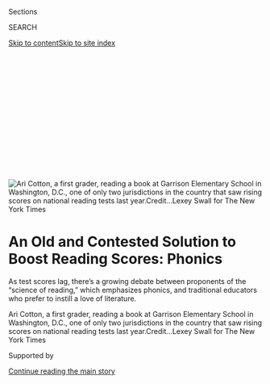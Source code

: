 <div id="app">

<div>

<div>

<div>

<div class="NYTAppHideMasthead css-ikk3s8 e1suatyy0">

<div class="section css-133zg39 e1suatyy2">

<div class="css-eph4ug er09x8g0">

<div class="css-6n7j50">

</div>

<span class="css-1dv1kvn">Sections</span>

<div class="css-10488qs">

<span class="css-1dv1kvn">SEARCH</span>

</div>

[Skip to content](#site-content)[Skip to site
index](#site-index)

</div>

<div class="css-10698na e1huz5gh0">

</div>

</div>

</div>

</div>

<div data-aria-hidden="false">

<div id="site-content" data-role="main">

<div>

<div class="css-1aor85t" style="opacity:0.000000001;z-index:-1;visibility:hidden">

<div class="css-1hqnpie">

<div class="css-epjblv">

<span class="css-17xtcya">[U.S.](/section/us)</span><span class="css-x15j1o">|</span><span class="css-fwqvlz">An
Old and Contested Solution to Boost Reading Scores:
Phonics</span>

</div>

<div class="css-k008qs">

<div class="css-1iwv8en">

<span class="css-18z7m18"></span>

<div>

</div>

</div>

<span class="css-1n6z4y">https://nyti.ms/39CHxBW</span>

<div class="css-1705lsu">

<div class="css-4xjgmj">

<div class="css-4skfbu" data-role="toolbar" data-aria-label="Social Media Share buttons, Save button, and Comments Panel with current comment count" data-testid="share-tools">

  - 
  - 
  - 
  - 
    
    <div class="css-6n7j50">
    
    </div>

  - 
  - 

</div>

</div>

</div>

</div>

</div>

</div>

<div id="NYT_TOP_BANNER_REGION" class="css-11qgg8s">

</div>

<div id="fullBleedHeaderContent">

<div class="css-9fsmc8">

![<span class="css-16f3y1r e13ogyst0" data-aria-hidden="true">Ari
Cotton, a first grader, reading a book at Garrison Elementary School in
Washington, D.C., one of only two jurisdictions in the country that saw
rising scores on national reading tests last
year.</span><span class="css-cnj6d5 e1z0qqy90" itemprop="copyrightHolder"><span class="css-1ly73wi e1tej78p0">Credit...</span><span><span>Lexey
Swall for The New York
Times</span></span></span>](https://static01.graylady3jvrrxbe.onion/images/2020/02/05/us/00reading-01alt/00reading-01alt-articleLarge.jpg?quality=75&auto=webp&disable=upscale)

</div>

<div class="css-1pumfk">

<div class="css-1vkm6nb ehdk2mb0">

# An Old and Contested Solution to Boost Reading Scores: Phonics

</div>

As test scores lag, there’s a growing debate between proponents of the
“science of reading,” which emphasizes phonics, and traditional
educators who prefer to instill a love of literature.

</div>

<div class="css-nwzfg5 e1gnum310">

<span class="css-1f9pvn2 us">Ari Cotton, a first grader, reading a book
at Garrison Elementary School in Washington, D.C., one of only two
jurisdictions in the country that saw rising scores on national reading
tests last
year.</span><span class="css-cnj6d5 e1z0qqy90" itemprop="copyrightHolder"><span class="css-1ly73wi e1tej78p0">Credit...</span><span><span>Lexey
Swall for The New York Times</span></span></span>

</div>

<div id="sponsor-wrapper" class="css-1hyfx7x">

<div id="sponsor-slug" class="css-19vbshk">

Supported by

</div>

[Continue reading the main
story](#after-sponsor)

<div id="sponsor" class="ad sponsor-wrapper" style="text-align:center;height:100%;display:block">

</div>

<div id="after-sponsor">

</div>

</div>

<div class="css-1wx1auc e1gnum311">

<div class="css-18e8msd">

<div class="css-vp77d3 epjyd6m0">

<div class="css-hus3qt ey68jwv0" data-aria-hidden="true">

[![Dana
Goldstein](https://static01.graylady3jvrrxbe.onion/images/2018/06/12/multimedia/author-dana-goldstein/author-dana-goldstein-thumbLarge.png
"Dana Goldstein")](https://www.nytimes3xbfgragh.onion/by/dana-goldstein)

</div>

<div class="css-1baulvz">

By [<span class="css-1baulvz last-byline" itemprop="name">Dana
Goldstein</span>](https://www.nytimes3xbfgragh.onion/by/dana-goldstein)

</div>

</div>

  - Feb. 15,
    2020

  - 
    
    <div class="css-4xjgmj">
    
    <div class="css-d8bdto" data-role="toolbar" data-aria-label="Social Media Share buttons, Save button, and Comments Panel with current comment count" data-testid="share-tools">
    
      - 
      - 
      - 
      - 
        
        <div class="css-6n7j50">
        
        </div>
    
      - 
      - 
    
    </div>
    
    </div>

</div>

</div>

</div>

<div class="section meteredContent css-1r7ky0e" name="articleBody" itemprop="articleBody">

<div class="css-1fanzo5 StoryBodyCompanionColumn">

<div class="css-53u6y8">

WASHINGTON — “Bit\!” Ayana Smith called out as she paced the alphabet
rug in front of her kindergarten students at Garrison Elementary School.

“Buh\! Ih\! Tuh\!” the class responded in unison, making karate chop
motions as they enunciated the sound of each letter. In a 10-minute
lesson, the students chopped up and correctly spelled a string of words:

Top. “Tuh\! Ah\! Puh\!”

Wig. “Wuh\! Ih\! Guh\!”

Ship. “Shuh\! Ih\! Puh\!”

Ms. Smith’s sounding-out exercises might seem like a common-sense way to
teach reading. But for decades, many teachers have embraced a different
approach, convinced that exposing students to the likes of Dr. Seuss and
Maya Angelou is more important than drilling them on phonics.

Lagging student performance and [newly relevant
research](https://www.apmreports.org/emily-hanford), though, have
prompted some educators to reconsider the ABCs of reading instruction.
Their effort gained new urgency after [national test scores last
year](https://www.nytimes3xbfgragh.onion/2019/10/30/us/reading-scores-national-exam.html)
showed that only a third of American students were proficient in
reading, with widening gaps between good readers and bad ones.

Now members of this vocal minority, proponents of what they call the
“science of reading,” congregate on social media and swap lesson plans
intended to avoid creating “curriculum casualties” — students who have
not been effectively taught to read and who will continue to struggle
into adulthood, unable to comprehend medical forms, news stories or job
listings.

</div>

</div>

<div class="css-1fanzo5 StoryBodyCompanionColumn">

<div class="css-53u6y8">

The bible for these educators is a body of research produced by
linguists, psychologists and cognitive scientists. Their findings have
pushed some states and school districts to make big changes in how
teachers are trained and students are taught.

The “science of reading” stands in contrast to the “balanced literacy”
theory that [many teachers are exposed to in schools of
education](https://www.edweek.org/ew/articles/2020/01/22/preservice-teachers-are-getting-mixed-messages-on.html).
That theory holds that students can learn to read through exposure to a
wide range of books that appeal to them, without too much emphasis on
technically complex texts or sounding out words.

Eye-tracking studies and brain scans now show that the opposite is true,
according to many scientists. Learning to read, they say, is the work of
deliberately practicing how to quickly connect the letters on the page
to the sounds we hear each day.

The evidence “is about as close to conclusive as research on complex
human behavior can get,” [writes Mark
Seidenberg](https://www.amazon.com/Language-Speed-Sight-Can%C2%92t-About/dp/0465019323),
a cognitive neuroscientist and reading expert at the University of
Wisconsin, Madison.

Phonics has gone in and out of style for decades, and the current
conflict over how to teach reading is only the latest in a tug-of-war
that dates to the 19th century. A major push for phonics instruction
under President George W. Bush, through a federal program called Reading
First, [did not
produce](https://www.mdrc.org/sites/default/files/understanding_reading_first.pdf)
widespread achievement gains, raising questions about whether the
current efforts can succeed.

</div>

</div>

<div class="css-1fanzo5 StoryBodyCompanionColumn">

<div class="css-53u6y8">

Phonics boosters say they now know more about what works, and that
phonics alone isn’t the answer. Alongside bigger doses of sounding out,
they want struggling students to grapple with more advanced books, so
they won’t get stuck in a cycle of low expectations and boredom. Some
schools are devoting more time to social studies and science, subjects
that help build vocabulary and knowledge in ways that can make students
stronger readers.

States have passed laws
[requiring](http://dese.ade.arkansas.gov/divisions/learning-services/r.i.s.e.-arkansas/its-all-about-meaning)
that schools use phonics-centric curriculums and screen students more
aggressively for reading problems — or even [hold back
those](https://www.ncsl.org/documents/legisbriefs/2018/june/LBJune2018_A_Look_at_Third_Grade_Reading_Retention_Policies_goID32459.pdf)
who struggle most. In January, Education Secretary Betsy DeVos
castigated [colleges of education for teaching what she described as
“junk
science”](https://twitter.com/BetsyDeVosED/status/1221912011451224064)
about reading.

But the education establishment is [pushing
back](https://ncte.org/statement/the-act-of-reading/), worried that too
many lessons like Ms. Smith’s could be stultifying — a poor substitute
for a teacher reading aloud from a book of Shel Silverstein poems, or
guiding children through lushly illustrated stories by Ezra Jack Keats.
They blame low student performance on such factors as inexperienced
teachers, school funding inequities and homes that lack books or time
for parents to read to their children.

The guardians of balanced literacy acknowledge that phonics has a place.
But they trust their own classroom experience over brain scans or
laboratory experiments, and say they have seen many children overcome
reading problems without sound-it-out drills. They value children
picking books that interest them and worry that pushing students into
harder texts could turn them off reading entirely.

Karen K. Wixson, an author of a [recent
report](https://www.literacyworldwide.org/docs/default-source/where-we-stand/ila-children-experiencing-reading-difficulties.pdf)
warning that too much phonics can harm children, called the new push
“incredibly, scarily naïve.”

</div>

</div>

<div class="css-79elbk" data-testid="photoviewer-wrapper">

<div class="css-z3e15g" data-testid="photoviewer-wrapper-hidden">

</div>

<div class="css-1a48zt4 ehw59r15" data-testid="photoviewer-children">

![<span class="css-16f3y1r e13ogyst0" data-aria-hidden="true">Madisyn
Hall-Jones, 5, working on a reading lesson at Garrison Elementary
School.</span><span class="css-cnj6d5 e1z0qqy90" itemprop="copyrightHolder"><span class="css-1ly73wi e1tej78p0">Credit...</span><span>Lexey
Swall for The New York
Times</span></span>](https://static01.graylady3jvrrxbe.onion/images/2020/02/05/us/00reading-01/merlin_166428825_8d0f0bcb-45fd-4af6-bffc-d96216880dce-articleLarge.jpg?quality=75&auto=webp&disable=upscale)

</div>

</div>

<div class="css-1fanzo5 StoryBodyCompanionColumn">

<div class="css-53u6y8">

## A Growing Demand for Phonics

In Ms. Smith’s classroom in Washington, Madisyn Hall-Jones, 5,
demonstrated her progress by reading aloud a short story about picking
apples that she had written and illustrated herself.

</div>

</div>

<div class="css-1fanzo5 StoryBodyCompanionColumn">

<div class="css-53u6y8">

“It’s not rote,” the school’s principal, Brigham Kiplinger, said of the
phonics-driven curriculum. “It’s joyful.”

Washington is one of only two jurisdictions, along with Mississippi, to
[increase](https://www.nationsreportcard.gov/mathematics/supportive_files/2019_infographic.pdf)
average reading scores on National Assessment of Educational Progress
tests between 2017 and 2019. Both did so despite high-poverty student
populations, and both are requiring more phonics.

“For us, this is social justice work,” Mr. Kiplinger said. The majority
of students at Garrison Elementary come from low-income families. If
parents express concerns about the new curriculum, he invites them to
visit a classroom like Ms. Smith’s and see the difference.

Parents in suburban St. Louis are looking for similar results. More than
a third of kindergarten to third-grade students in the highly regarded
Lindbergh school district tested as “at risk” for dyslexia last spring,
after Missouri instituted mandatory screening. Angry district residents
sent an [open
letter](https://docs.google.com/document/d/17PZ1w1TEjcSZnlhCCnyAld6rF3X3pdNjTpOhPE4YuD8/edit?fbclid=IwAR25mkkUcWVAogUBwTQ3cl6VWXjdRwW9wi5Igk6J2SdgFGXCMImSMR2d5eY)
to the school board in November, demanding that the district embrace the
science of reading.

The district said it had added a new phonics sequence in the early
elementary grades and retrained some teachers. But it stands by its
broader balanced literacy approach, which it said gives teachers the
autonomy to tailor instruction to students at all levels.

That’s not enough for parents like Diane Dragan. An attorney who has
three children with dyslexia, Ms. Dragan noted that well-off parents in
her area regularly pay thousands of dollars to have their children
taught intensive phonics at private tutoring centers.

“The irony to me is that the public-school teacher who teaches balanced
literacy during the day moonlights to do science-based tutoring for kids
who fail to learn to read,” Ms. Dragan said.

</div>

</div>

<div class="css-1fanzo5 StoryBodyCompanionColumn">

<div class="css-53u6y8">

In Mississippi, all prospective elementary schoolteachers are now
required to pass a test in the foundations of reading, including
phonics. The state has also dispatched literacy coaches to struggling
schools.

[More
controversially](https://fordhaminstitute.org/national/commentary/mississippi-rising-partial-explanation-its-naep-improvement-it-holds-students),
it passed a law in 2013 requiring third graders to be held back if they
score poorly on an end-of-year reading exam; last year, [about 10
percent](https://www.mdek12.org/sites/default/files/Offices/MDE/SSE/lbpa_summary_2018.pdf)
of them were retained, for [reading difficulties or other
reasons](https://hechingerreport.org/mississippi-made-the-biggest-leap-in-national-test-scores-this-year-is-this-controversial-law-the-reason-why/).

Some reading experts have called Mississippi’s recent gains into
question, arguing that by retaining so many of the lowest-scoring third
graders, the state had stigmatized students and manufactured a
higher-performing pool of test takers. But Shannon D. Whitehead, the
principal of McNeal Elementary School in Canton, Miss., supported the
state’s decision to get tough.

Her school put in place a phonics sequence that continues through fifth
grade, and started assigning more challenging literature, including
Langston Hughes poems. It hosts early-morning, after-school and Saturday
tutoring sessions for students at risk of failing state tests. Scores
have improved modestly.

As painful as it can be to tell a child they have to repeat a year, Dr.
Whitehead said, “in order for us to ensure that our students are able to
compete globally, we have to have an accountability
system.”

</div>

</div>

<div class="css-79elbk" data-testid="photoviewer-wrapper">

<div class="css-z3e15g" data-testid="photoviewer-wrapper-hidden">

</div>

<div class="css-1a48zt4 ehw59r15" data-testid="photoviewer-children">

<div class="css-1xdhyk6 erfvjey0">

<span class="css-1ly73wi e1tej78p0">Image</span>

<div class="css-zjzyr8">

<div data-testid="lazyimage-container" style="height:257.77777777777777px">

</div>

</div>

</div>

<span class="css-16f3y1r e13ogyst0" data-aria-hidden="true">Kate Drake
and Frank Brier, who are both in first grade, reading a book together at
Garrison Elementary
School.</span><span class="css-cnj6d5 e1z0qqy90" itemprop="copyrightHolder"><span class="css-1ly73wi e1tej78p0">Credit...</span><span>Lexey
Swall for The New York Times</span></span>

</div>

</div>

<div class="css-1fanzo5 StoryBodyCompanionColumn">

<div class="css-53u6y8">

## A Curriculum Guru Embraces (Some) Change

One of the most popular reading curriculums in the country — used in
about 20 percent of schools, including the Lindbergh district near St.
Louis — was developed by Lucy Calkins, a professor at Teachers College,
Columbia University. She is widely admired for her emphasis on helping
students develop a love of reading and writing.

</div>

</div>

<div class="css-1fanzo5 StoryBodyCompanionColumn">

<div class="css-53u6y8">

But her curriculum, which follows the balanced literacy model, has come
under [increasing
fire](https://achievethecore.org/page/3240/comparing-reading-research-to-program-design-an-examination-of-teachers-college-units-of-study)
from critics who say it devotes too little time to phonics practice and
gives teachers and students too much choice over what books to read,
allowing them to avoid more challenging texts. Earlier this month, the
public schools in Oakland, Calif., told staff members that the district
would move away from Professor Calkins’s materials after the city’s
N.A.A.C.P. chapter and parent activists [demanded the
use](https://www.change.org/p/city-of-oakland-literacy-for-all-it-is-time-to-ensure-every-child-becomes-a-powerful-lifelong-reader?recruiter=1034689940&recruited_by_id=81ef6730-38c3-11ea-8956-efb177e9a8f1&utm_source=share_petition&utm_medium=copylink&utm_campaign=petition_dashboard&use_react=false)
of “research-proven” strategies.

In an interview, Professor Calkins decried what she called a feeling of
“animosity and mistrust” between the camps in the reading wars. She
acknowledged that many teachers needed more training on how to teach
phonics effectively, and said she was working with schools in her
network to provide that.

But she pushed back against a key argument of many phonics activists —
that there is no downside to all of the children in a classroom getting
the type of repetitive practice in letter-sound relationships that
struggling readers need.

“There’s not a chance we’re going to want to hold an entire class to the
pace of the 5 percent that have dyslexia,” she said. “Other children
need opportunities for comprehension, for writing instruction and for
analytic thinking.”

Wiley Blevins, a phonics expert who considers himself to be in the
center of the reading wars, acknowledged that phonics instruction is
often implemented badly. Texts created to help students practice
sound-letter combinations can be boring and even nonsensical, he said.

Ideally, students in early elementary school would spend about half of
their reading and writing time on phonics, he said, using quality
materials. If this happened consistently, by third grade, most students
would not need explicit phonics anymore.

Even some leading researchers in the science of reading, including
Professor Seidenberg, acknowledge that studies do not yet point toward
specific curriculum materials that will be most effective at teaching
phonics.

</div>

</div>

<div class="css-1fanzo5 StoryBodyCompanionColumn">

<div class="css-53u6y8">

“The science that you need to know it is good,” he said. “The science on
how to teach it effectively is not.”

Ms. Smith, the Washington kindergarten teacher, has embraced her
school’s new focus on phonics, which she said had engaged both
low-achieving and high-achieving students.

She reads to her class each day from beloved children’s literature, like
the “Elephant and Piggie” series by Mo Willems. But it is the simple
phonics texts, she said, that have done the most to build the students’
confidence, because over time, they are able to accurately read them
aloud to their classmates.

“They will get to the end of the sentence and see a period,” she said,
“and their face will light up.”

</div>

</div>

<div>

</div>

</div>

<div>

</div>

<div>

</div>

<div>

</div>

<div>

<div id="bottom-wrapper" class="css-1ede5it">

<div id="bottom-slug" class="css-l9onyx">

Advertisement

</div>

[Continue reading the main
story](#after-bottom)

<div id="bottom" class="ad bottom-wrapper" style="text-align:center;height:100%;display:block;min-height:90px">

</div>

<div id="after-bottom">

</div>

</div>

</div>

</div>

</div>

## Site Index

<div>

</div>

## Site Information Navigation

  - [© <span>2020</span> <span>The New York Times
    Company</span>](https://help.nytimes3xbfgragh.onion/hc/en-us/articles/115014792127-Copyright-notice)

<!-- end list -->

  - [NYTCo](https://www.nytco.com/)
  - [Contact
    Us](https://help.nytimes3xbfgragh.onion/hc/en-us/articles/115015385887-Contact-Us)
  - [Work with us](https://www.nytco.com/careers/)
  - [Advertise](https://nytmediakit.com/)
  - [T Brand Studio](http://www.tbrandstudio.com/)
  - [Your Ad
    Choices](https://www.nytimes3xbfgragh.onion/privacy/cookie-policy#how-do-i-manage-trackers)
  - [Privacy](https://www.nytimes3xbfgragh.onion/privacy)
  - [Terms of
    Service](https://help.nytimes3xbfgragh.onion/hc/en-us/articles/115014893428-Terms-of-service)
  - [Terms of
    Sale](https://help.nytimes3xbfgragh.onion/hc/en-us/articles/115014893968-Terms-of-sale)
  - [Site
    Map](https://spiderbites.nytimes3xbfgragh.onion)
  - [Help](https://help.nytimes3xbfgragh.onion/hc/en-us)
  - [Subscriptions](https://www.nytimes3xbfgragh.onion/subscription?campaignId=37WXW)

</div>

</div>

</div>

</div>
